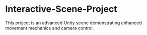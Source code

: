 # Interactive-Scene-Project
This project is an advanced Unity scene demonstrating enhanced movement mechanics and camera control.
